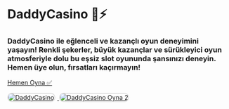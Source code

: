 <h1>DaddyCasino 🎰⚡️</h1>
<h3>DaddyCasino ile eğlenceli ve kazançlı oyun deneyimini yaşayın! Renkli şekerler, büyük kazançlar ve sürükleyici oyun atmosferiyle dolu bu eşsiz slot oyununda şansınızı deneyin. Hemen üye olun, fırsatları kaçırmayın!</h3>

<p>
    <a href="https://heylink.me/bonussitelerii/">Hemen Oyna ✅</a>
</p>

<a href="https://heylink.me/bonussitelerii/" title="DaddyCasino Oyna">
    <img src="https://i.ibb.co/YjtLwQ8/cats.jpg" alt="DaddyCasino" style="max-width: 48%; border: 2px solid #ddd; border-radius: 10px; margin-right: 1%;">
</a>
<a href="https://heylink.me/bonussitelerii/" title="DaddyCasino Giriş">
    <img src="https://i.ibb.co/VHdrjnQ/df.jpg" alt="DaddyCasino Oyna 2" style="max-width: 48%; border: 2px solid #ddd; border-radius: 10px;">
</a>
